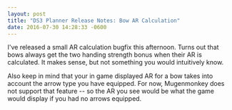 ```yaml
---
layout: post
title: "DS3 Planner Release Notes: Bow AR Calculation"
date: 2016-07-30 14:28:33 -0600
---
```


I've released a small AR calculation bugfix this afternoon. Turns out that bows always get the two handing strength bonus when their AR is calculated. It makes sense, but not something you would intuitively know.

Also keep in mind that your in game displayed AR for a bow takes into account the arrow type you have equipped. For now, Mugenmonkey does not support that feature -- so the AR you see would be what the game would display if you had no arrows equipped.
